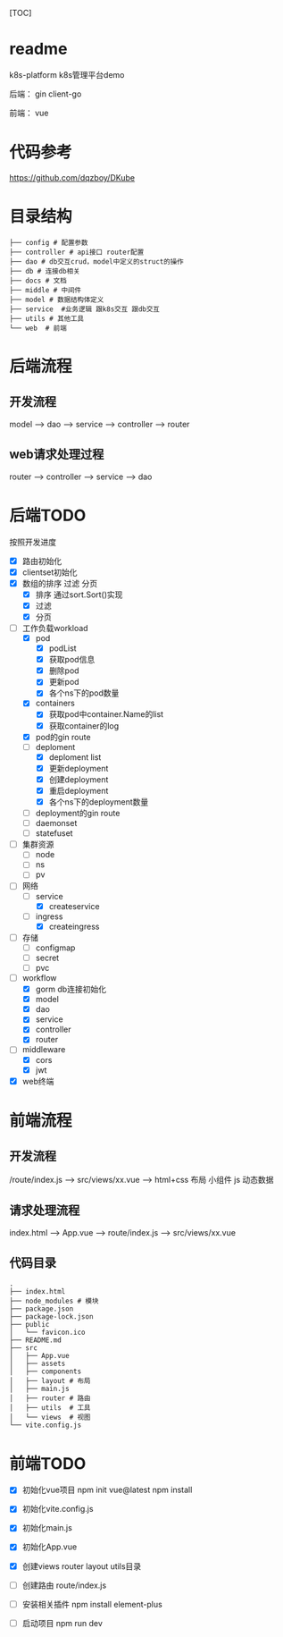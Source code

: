 [TOC]
# readme
k8s-platform
k8s管理平台demo

后端：
gin client-go

前端：
vue

# 代码参考
https://github.com/dqzboy/DKube


# 目录结构
```shell
├── config # 配置参数
├── controller # api接口 router配置
├── dao # db交互crud，model中定义的struct的操作
├── db # 连接db相关
├── docs # 文档
├── middle # 中间件
├── model # 数据结构体定义
├── service  #业务逻辑 跟k8s交互 跟db交互
├── utils # 其他工具
└── web  # 前端

```

# 后端流程
## 开发流程
model --> dao -->  service -->  controller -->  router

## web请求处理过程
router --> controller --> service --> dao

# 后端TODO
按照开发进度
- [x] 路由初始化
- [x] clientset初始化
- [x] 数组的排序 过滤 分页
  - [x] 排序 通过sort.Sort()实现
  - [x] 过滤 
  - [x] 分页
- [ ] 工作负载workload 
  - [x] pod
    - [x] podList
    - [x] 获取pod信息
    - [x] 删除pod
    - [x] 更新pod
    - [x] 各个ns下的pod数量
  - [x] containers
    - [x] 获取pod中container.Name的list
    - [x] 获取container的log
  - [x] pod的gin route
  - [ ] deploment
    - [x] deploment list
    - [x] 更新deployment
    - [x] 创建deployment
    - [x] 重启deployment
    - [x] 各个ns下的deployment数量
  - [ ] deployment的gin route
  - [ ] daemonset
  - [ ] statefuset
- [ ] 集群资源
  - [ ] node
  - [ ] ns
  - [ ] pv
- [ ] 网络
  - [ ] service
    - [x] createservice 
  - [ ] ingress
    - [x] createingress
- [ ] 存储
  - [ ] configmap
  - [ ] secret
  - [ ] pvc
- [ ] workflow
  - [x] gorm db连接初始化 
  - [x] model
  - [x] dao
  - [x] service
  - [x] controller
  - [x] router
- [ ] middleware
  - [x] cors
  - [x] jwt
- [x] web终端

# 前端流程
## 开发流程
/route/index.js --> src/views/xx.vue --> html+css 布局 小组件 js 动态数据

## 请求处理流程

index.html --> App.vue --> route/index.js --> src/views/xx.vue

## 代码目录
```shell
.
├── index.html
├── node_modules # 模块
├── package.json
├── package-lock.json
├── public
│   └── favicon.ico
├── README.md
├── src
│   ├── App.vue
│   ├── assets
│   ├── components
│   ├── layout # 布局
│   ├── main.js
│   ├── router # 路由
│   ├── utils  # 工具
│   └── views  # 视图
└── vite.config.js

```

# 前端TODO
- [x] 初始化vue项目 npm init vue@latest  npm install
- [x] 初始化vite.config.js
- [x] 初始化main.js 
- [x] 初始化App.vue
- [x] 创建views router layout utils目录
- [ ] 创建路由 route/index.js
- [ ] 安装相关插件 npm install element-plus
- [ ] 启动项目 npm run dev

